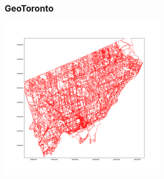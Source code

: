 # GeoToronto

![zoning_trt](https://github.com/cazhu/GeoToronto/blob/master/zoning_trt.png "Toronto Zoning")